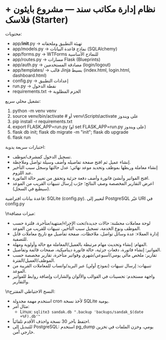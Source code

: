 # نظام إدارة مكاتب سند — مشروع بايثون + فلاسک (Starter)

محتويات:
- app/__init__.py   -> تهيئة التطبيق وملحقاته
- app/models.py     -> نماذج قاعدة البيانات (SQLAlchemy)
- app/forms.py      -> WTForms للنماذج الأساسية
- app/routes.py     -> مسارات Flask (Blueprints)
- app/auth.py       -> مصادقة المستخدمين (login/logout)
- app/templates/    -> قالب Jinja بسيط (index.html, login.html, dashboard.html)
- config.py         -> إعدادات التطبيق
- run.py            -> نقطة الدخول
- requirements.txt  -> الحزم المطلوبة

تشغيل محلي سريع:
1. python -m venv venv
2. source venv/bin/activate  # أو venv\Scripts\activate على ويندوز
3. pip install -r requirements.txt
4. export FLASK_APP=run.py  (او set FLASK_APP=run.py على ويندوز)
5. flask db init; flask db migrate -m "init"; flask db upgrade
6. flask run

اختبارات سريعة يدوية:
- تسجيل الدخول كمشرف/موظف.
- إنشاء عميل ثم افتح صفحة تفاصيله وأضف وسيلة تواصل وملاحظة.
- إنشاء معاملة وربطها بموظف وتحديد موعد نهائي؛ عدل حالتها وسجل سبب التأخير عند اللزوم.
- افتح الفواتير وأنشئ فاتورة وأضف دفعة جزئية وتحقق من تغيير حالة الفاتورة.
- اعرض التقارير المخصصة وصفِ النتائج؛ جرّب إرسال تنبيهات القريب من الموعد (سيطبع في السجل).

قاعدة بيانات افتراضية: SQLite (config.py). لتغيير إلى PostgreSQL غيّر URI في config.py

\nميزات مضافة:
- لوحة معاملات محسّنة: حالات جديدة/تحت الإجراء/منتهية/متأخرة، فلترة حسب الموظف ونوع الخدمة، تسجيل سبب التأخير، تنبيهات للقريب من الموعد.
- إدارة العملاء: عدة وسائل تواصل، ملاحظات، صفحة تفاصيل مع تاريخ معاملات قابل للتصفية.
- المهام: إنشاء وتحديث مهام مرتبطة بالعميل/المعاملة مع حالة وأولوية ومهلة.
- الفواتير: إنشاء فاتورة، دفعات جزئية، حالة فاتورة ديناميكية، صفحات قائمة وتفاصيل.
- تقارير: ملخص مالي يومي/أسبوعي/شهري وفواتير متأخرة، تقارير مخصصة حسب الموظف/العميل/الفترة.
- تنبيهات: إرسال تنبيهات (نموذج أولي) عبر البريد/واتساب للمعاملات القريبة من الموعد.
- واجهة مستخدم: تحسينات في القوالب والألوان والشارات وإضافة روابط للفواتير والتقارير.

\nالنسخ الاحتياطي المقترح:
- استخدم مهمة مجدولة cron لأخذ نسخة SQLite يومية.
- مثال أمر:
  - Linux: `sqlite3 sandak.db ".backup 'backups/sandak_$(date +%F).db'"`
- احتفظ بآخر 30 نسخة واحذف الأقدم تلقائياً.
- للتبديل إلى PostgreSQL: استخدم pg_dump يومي، وخزن الملفات في تخزين خارجي آمن.
